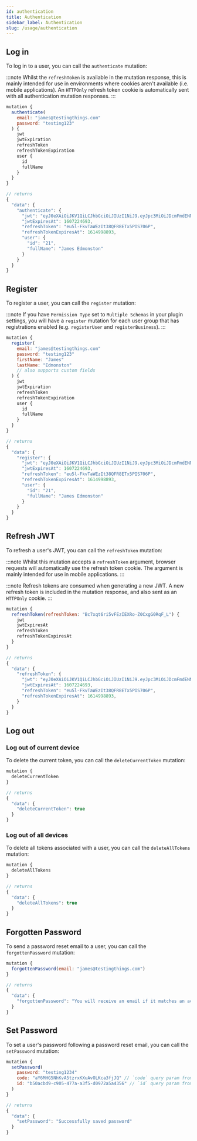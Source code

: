 ```yaml
---
id: authentication
title: Authentication
sidebar_label: Authentication
slug: /usage/authentication
---
```


## Log in

To log in to a user, you can call the `authenticate` mutation:

:::note
Whilst the `refreshToken` is available in the mutation response, this is mainly intended for use in environments where cookies aren't available (i.e. mobile applications). An `HTTPOnly` refresh token cookie is automatically sent with all authentication mutation responses.
:::

```javascript
mutation {
  authenticate(
    email: "james@testingthings.com"
    password: "testing123"
  ) {
    jwt
    jwtExpiration
    refreshToken
    refreshTokenExpiration
    user {
      id
      fullName
    }
  }
}

// returns
{
  "data": {
    "authenticate": {
      "jwt": "eyJ0eXAiOiJKV1QiLCJhbGciOiJIUzI1NiJ9.eyJpc3MiOiJDcmFmdENNUyIsImlhdCI6MTYwNzIyMjg5MywiZXhwIjoxNjA3MjI0NjkzLCJzdWIiOi...",
      "jwtExpiresAt": 1607224693,
      "refreshToken": "eu5l-FkvTaWEzIt38QFR8ETx5PIS706P",
      "refreshTokenExpiresAt": 1614998893,
      "user": {
        "id": "21",
        "fullName": "James Edmonston"
      }
    }
  }
}
```

## Register

To register a user, you can call the `register` mutation:

:::note
If you have `Permission Type` set to `Multiple Schemas` in your plugin settings, you will have a `register` mutation for each user group that has registrations enabled (e.g. `registerUser` and `registerBusiness`).
:::

```javascript
mutation {
  register(
    email: "james@testingthings.com"
    password: "testing123"
    firstName: "James"
    lastName: "Edmonston"
    // also supports custom fields
  ) {
    jwt
    jwtExpiration
    refreshToken
    refreshTokenExpiration
    user {
      id
      fullName
    }
  }
}

// returns
{
  "data": {
    "register": {
      "jwt": "eyJ0eXAiOiJKV1QiLCJhbGciOiJIUzI1NiJ9.eyJpc3MiOiJDcmFmdENNUyIsImlhdCI6MTYwNzIyMjg5MywiZXhwIjoxNjA3MjI0NjkzLCJzdWIiO...",
      "jwtExpiresAt": 1607224693,
      "refreshToken": "eu5l-FkvTaWEzIt38QFR8ETx5PIS706P",
      "refreshTokenExpiresAt": 1614998893,
      "user": {
        "id": "21",
        "fullName": "James Edmonston"
      }
    }
  }
}
```

## Refresh JWT

To refresh a user's JWT, you can call the `refreshToken` mutation:

:::note
Whilst this mutation accepts a `refreshToken` argument, browser requests will automatically use the refresh token cookie. The argument is mainly intended for use in mobile applications.
:::

:::note
Refresh tokens are consumed when generating a new JWT. A new refresh token is included in the mutation response, and also sent as an `HTTPOnly` cookie.
:::

```javascript
mutation {
  refreshToken(refreshToken: "Bc7xqt6ri5vFEzIEXRo-Z0CxgG0RqF_L") {
    jwt
    jwtExpiresAt
    refreshToken
    refreshTokenExpiresAt
  }
}

// returns
{
  "data": {
    "refreshToken": {
      "jwt": "eyJ0eXAiOiJKV1QiLCJhbGciOiJIUzI1NiJ9.eyJpc3MiOiJDcmFmdENNUyIsImlhdCI6MTYwNzIyMjg5MywiZXhwIjoxNjA3MjI0NjkzLCJzdWIiO...",
      "jwtExpiresAt": 1607224693,
      "refreshToken": "eu5l-FkvTaWEzIt38QFR8ETx5PIS706P",
      "refreshTokenExpiresAt": 1614998893,
    }
  }
}
```

## Log out

### Log out of current device

To delete the current token, you can call the `deleteCurrentToken` mutation:

```javascript
mutation {
  deleteCurrentToken
}

// returns
{
  "data": {
    "deleteCurrentToken": true
  }
}
```

### Log out of all devices

To delete all tokens associated with a user, you can call the `deleteAllTokens` mutation:

```javascript
mutation {
  deleteAllTokens
}

// returns
{
  "data": {
    "deleteAllTokens": true
  }
}
```

## Forgotten Password

To send a password reset email to a user, you can call the `forgottenPassword` mutation:

```javascript
mutation {
  forgottenPassword(email: "james@testingthings.com")
}

// returns
{
  "data": {
    "forgottenPassword": "You will receive an email if it matches an account in our system"
  }
}
```

## Set Password

To set a user's password following a password reset email, you can call the `setPassword` mutation:

```javascript
mutation {
  setPassword(
    password: "testing1234"
    code: "aY6MHG5NhKvA5tzrxKXuAvOLKca3fjJQ" // `code` query param from reset password email
    id: "b50acbd9-c905-477a-a3f5-d0972a5a4356" // `id` query param from reset password email
  )
}

// returns
{
  "data": {
    "setPassword": "Successfully saved password"
  }
}
```
